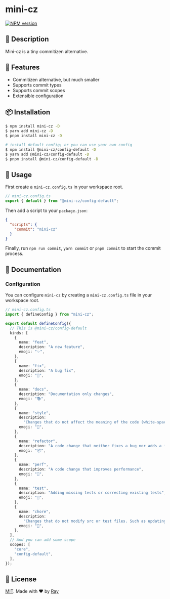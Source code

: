 # mini-cz

[![NPM version](https://img.shields.io/npm/v/mini-cz?color=a1b858&label=)](https://www.npmjs.com/package/mini-cz)

## 🤘 Description

Mini-cz is a tiny commitizen alternative.

## 💎 Features

- Commitizen alternative, but much smaller
- Supports commit types
- Supports commit scopes
- Extensible configuration

## 📦 Installation

```bash
$ npm install mini-cz -D
$ yarn add mini-cz -D
$ pnpm install mini-cz -D

# install default config; or you can use your own config
$ npm install @mini-cz/config-default -D
$ yarn add @mini-cz/config-default -D
$ pnpm install @mini-cz/config-default -D
```

## 🚀 Usage

First create a `mini-cz.config.ts` in your workspace root.

```ts
// mini-cz.config.ts
export { default } from "@mini-cz/config-default";
```

Then add a script to your `package.json`:

```json
{
  "scripts": {
    "commit": "mini-cz"
  }
}
```

Finally, run `npm run commit`, `yarn commit` or `pnpm commit` to start the commit process.

## 📖 Documentation

### Configuration

You can configure `mini-cz` by creating a `mini-cz.config.ts` file in your workspace root.

```ts
// mini-cz.config.ts
import { defineConfig } from "mini-cz";

export default defineConfig({
  // This is @mini-cz/config-default
  kinds: [
    {
      name: "feat",
      description: "A new feature",
      emoji: "✨",
    },
    {
      name: "fix",
      description: "A bug fix",
      emoji: "🐛",
    },
    {
      name: "docs",
      description: "Documentation only changes",
      emoji: "📚",
    },
    {
      name: "style",
      description:
        "Changes that do not affect the meaning of the code (white-space, formatting, missing semi-colons, etc)",
      emoji: "💎",
    },
    {
      name: "refactor",
      description: "A code change that neither fixes a bug nor adds a feature",
      emoji: "📦",
    },
    {
      name: "perf",
      description: "A code change that improves performance",
      emoji: "🚀",
    },
    {
      name: "test",
      description: "Adding missing tests or correcting existing tests",
      emoji: "🚨",
    },
    {
      name: "chore",
      description:
        "Changes that do not modify src or test files. Such as updating build tasks, package manager configs, etc.",
      emoji: "🤖",
    },
  ],
  // And you can add some scope
  scopes: [
    "core",
    "config-default",
  ],
});
```

## 📝 License

[MIT](./LICENSE). Made with ❤️ by [Ray](https://github.com/so1ve)